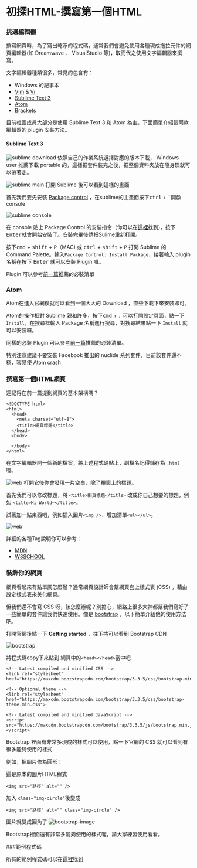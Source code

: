 # 初探HTML-撰寫第一個HTML

### 挑選編輯器
撰寫網頁時，為了寫出乾淨的程式碼，通常我們會避免使用各種現成拖拉元件的網頁編輯器(如 Dreamwave 、 VisualStudio 等)，取而代之使用文字編輯器來撰寫。

文字編輯器種類很多，常見的包含有：
* Windows 的記事本
* [Vim](http://www.vim.org) & [Vi](http://thomer.com/vi/vi.html)
* [Sublime Text 3](http://www.sublimetext.com/3)
* [Atom](https://atom.io)
* [Brackets](http://brackets.io)

目前社團成員大部分是使用 Sublime Text  3 和 Atom 為主。下面簡單介紹這兩款編輯器的 plugin 安裝方法。

#### Sublime Text 3

  ![sublime download][1]
  依照自己的作業系統選擇對應的版本下載，
  Windows user 推薦下載 portable 的，這樣把套件裝完之後，把整個資料夾放在隨身碟就可以帶著走。

  ![sublime main][2]
  打開 Sublime 後可以看到這樣的畫面

  首先我們要先安裝 [Package control](https://packagecontrol.io) ，在sublime的主畫面按下<kbd>ctrl</kbd> + <kbd>`</kbd>開啟console

  ![sublime console][3]

  在 console 貼上 Package Control 的安裝指令（你可以在[這裡](https://packagecontrol.io/installation#st3)找到)，按下<kbd>Enter</kbd>就會開始安裝了。安裝完畢後請把Sulime重新打開。

  按下<kbd>cmd</kbd> + <kbd>shift</kbd> + <kbd>P</kbd>（MAC) 或 <kbd>ctrl</kbd> + <kbd>shift</kbd> + <kbd>P</kbd> 打開 Sublime 的 Command Palette。輸入`Package Control: Install Package`，接著輸入 plugin 名稱在按下 <kbd>Enter</kbd> 就可以安裝 Plugin 囉。

  Plugin 可以參考[前一篇](section1.md)推薦的必裝清單

### Atom

Atom在進入官網後就可以看到一個大大的 Download ，直些下載下來安裝即可。

Atom的操作相對 Sublime 親和許多，按下<kbd>cmd</kbd> + <kbd>,</kbd> 可以打開設定頁面，點一下`Install`，在搜尋框輸入 Package 名稱進行搜尋，對搜尋結果點一下 `Install` 就可以安裝囉。

同樣的必裝 Plugin 可以參考[前一篇](section1.md)推薦的必裝清單。

特別注意建議不要安裝 Facebook 推出的 nuclide 系列套件，目前該套件還不穩，容易使 Atom crash

### 撰寫第一個HTML網頁

還記得在前一篇提到網頁的基本架構嗎？
```
<!DOCTYPE html>
<html>
  <head>
    <meta charset="utf-8">
    <title>網頁標題</title>
  </head>
  <body>

  </body>
</html>
```
在文字編輯器開一個新的檔案，將上述程式碼貼上，副檔名記得儲存為 `.html` 喔。

![web][4]
打開它後你會發現一片空白，除了視窗上的標題。

首先我們可以修改標題，將 `<title>網頁標題</title>`  改成你自己想要的標題，例如 `<title>Hi World~</title>`。

試著加一點東西吧，例如插入圖片`<img />`、增加清單`<ul></ul>`。

![web][5]

詳細的各種Tag說明你可以參考：
* [MDN](https://developer.mozilla.org/en-US/docs/Web/HTML/Element)
* [W3SCHOOL](https://developer.mozilla.org/en-US/docs/Web/HTML/Element)

### 裝飾你的網頁

網頁看起來有點單調怎麼辦？通常網頁設計師會幫網頁套上樣式表 (CSS) ，藉由設定樣式表來美化網頁。

但我們還不會寫 CSS 呀，該怎麼辦呢？別擔心，網路上很多大神都幫我們寫好了一些簡單的套件讓我們快速使用。像是 [bootstrap](http://getbootstrap.com) ，以下簡單介紹他的使用方法吧。

打開官網後點一下 **Getting started** ，往下捲可以看到 Bootstrap CDN

![bootstrap][6]

將程式碼copy下來貼到 網頁中的`<head></head>`當中吧
```
<!-- Latest compiled and minified CSS -->
<link rel="stylesheet" href="https://maxcdn.bootstrapcdn.com/bootstrap/3.3.5/css/bootstrap.min.css">

<!-- Optional theme -->
<link rel="stylesheet" href="https://maxcdn.bootstrapcdn.com/bootstrap/3.3.5/css/bootstrap-theme.min.css">

<!-- Latest compiled and minified JavaScript -->
<script src="https://maxcdn.bootstrapcdn.com/bootstrap/3.3.5/js/bootstrap.min.js"></script>
```
Bootstrap 裡面有非常多現成的樣式可以使用，點一下官網的 CSS 就可以看到有很多能夠使用的樣式

例如，把圖片修為圓形：

這是原本的圖片HTML程式
```
<img src="路徑" alt="" />
```

加入 `class="img-circle"`後變成
```
<img src="路徑" alt="" class="img-circle" />
```

圖片就變成圓角了
![bootstrap-image][7]

Bootstrap裡面還有非常多能夠使用的樣式喔，請大家練習使用看看。

###範例程式碼

所有的範例程式碼可以在[這裡](https://github.com/eric0324/ITAC_html_css/tree/master/example/section2/)找到

[1]: https://raw.githubusercontent.com/eric0324/ITAC_html_css/master/img/section2/sublime_download.png
[2]: https://raw.githubusercontent.com/eric0324/ITAC_html_css/master/img/section2/sublime_main.png
[3]: https://raw.githubusercontent.com/eric0324/ITAC_html_css/master/img/section2/sublime_console.png
[4]:https://raw.githubusercontent.com/eric0324/ITAC_html_css/master/img/section2/web1.png
[5]:https://raw.githubusercontent.com/eric0324/ITAC_html_css/master/img/section2/web2.png
[6]:https://raw.githubusercontent.com/eric0324/ITAC_html_css/master/img/section2/bootstrap1.png
[7]:https://raw.githubusercontent.com/eric0324/ITAC_html_css/master/img/section2/bootstrap2.png

